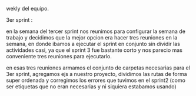 wekly del equipo.

3er sprint :

en la semana del tercer sprint nos reunimos para configurar la semana de trabajo y decidimos que la mejor opcion era hacer tres reuniones en la semana, en donde ibamos a ejecutar el sprint en conjunto sin dividir las actividades casi, ya que el sprint 3 fue bastante corto y nos parecio mas conveniente tres reuniones para ejecutarlo.

en esas tres reuniones armamos el conjunto de carpetas necesarias para el 3er sprint, agregamos ejs a nuestro proyecto, dividimos las rutas de forma super ordenada y corregimos los errores que tuvimos en el sprint2 (como ser etiquetas que no eran necesarias y ni siquiera estabamos usando)